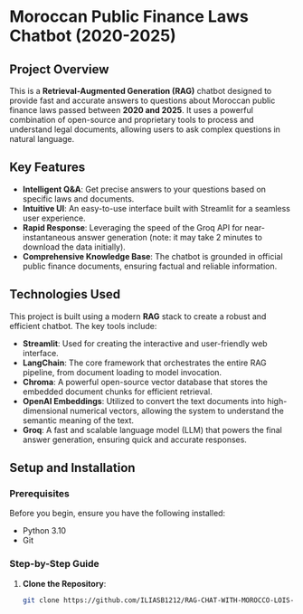 # Moroccan Public Finance Laws Chatbot (2020-2025)

## Project Overview

This is a **Retrieval-Augmented Generation (RAG)** chatbot designed to provide fast and accurate answers to questions about Moroccan public finance laws passed between **2020 and 2025**. It uses a powerful combination of open-source and proprietary tools to process and understand legal documents, allowing users to ask complex questions in natural language.

## Key Features

- **Intelligent Q&A**: Get precise answers to your questions based on specific laws and documents.
- **Intuitive UI**: An easy-to-use interface built with Streamlit for a seamless user experience.
- **Rapid Response**: Leveraging the speed of the Groq API for near-instantaneous answer generation (note: it may take 2 minutes to download the data initially).
- **Comprehensive Knowledge Base**: The chatbot is grounded in official public finance documents, ensuring factual and reliable information.

## Technologies Used

This project is built using a modern **RAG** stack to create a robust and efficient chatbot. The key tools include:

- **Streamlit**: Used for creating the interactive and user-friendly web interface.
- **LangChain**: The core framework that orchestrates the entire RAG pipeline, from document loading to model invocation.
- **Chroma**: A powerful open-source vector database that stores the embedded document chunks for efficient retrieval.
- **OpenAI Embeddings**: Utilized to convert the text documents into high-dimensional numerical vectors, allowing the system to understand the semantic meaning of the text.
- **Groq**: A fast and scalable language model (LLM) that powers the final answer generation, ensuring quick and accurate responses.

## Setup and Installation

### Prerequisites

Before you begin, ensure you have the following installed:

- Python 3.10
- Git

### Step-by-Step Guide

1. **Clone the Repository**:

   ```bash
   git clone https://github.com/ILIASB1212/RAG-CHAT-WITH-MOROCCO-LOIS-DE-FINANCE-2020-2025.git
